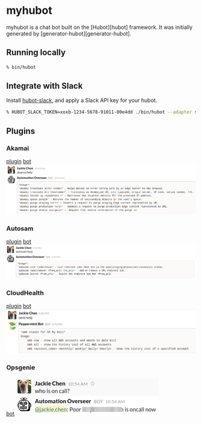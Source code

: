 # myhubot

myhubot is a chat bot built on the [Hubot][hubot] framework. It was initially generated by [generator-hubot][generator-hubot].

## Running locally
```bash
% bin/hubot
```

## Integrate with Slack
Install [hubot-slack](https://github.com/slackhq/hubot-slack/blob/master/README.md), and apply a Slack API key for your hubot.
```bash
% HUBOT_SLACK_TOKEN=xoxb-1234-5678-91011-00e4dd ./bin/hubot --adapter slack
```
## Plugins
### Akamai 
[plugin](lib/akamai.js)
[bot](scripts/akamai.js)
![akamai](sample/akamai.png)

### Autosam
[plugin](lib/autosam.js)
[bot](scripts/autosam.js)
![autosam](sample/autosam.png)

### CloudHealth
[plugin](lib/omb.js)
[bot](scripts/omb.js)
![cloudhealth](sample/cloudhealth.png)

### Opsgenie
[bot](scripts/opsgenie.coffee)
![opsgenie](sample/opsgenie.png)



